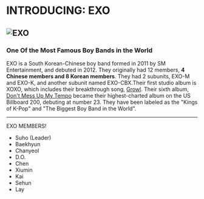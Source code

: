 #  **INTRODUCING: EXO**
![EXO](https://6.vikiplatform.com/image/42361f1c822b41459c0d9160b46c62e9.jpg)
---
### One Of the Most Famous Boy Bands in the World
EXO is a South Korean-Chinese boy band formed in 2011 by SM Entertainment, and debuted in 2012. They originally had 12 members, **4 Chinese members and 8 Korean members**. They had 2 subunits, EXO-M and EXO-K, and another subunit named EXO-CBX.Their first studio album is XOXO, which includes their breakthrough song, [Growl](https://open.spotify.com/album/4qduCvpyBL5hGYdBvCvcDA?highlight=spotify:track:4pi0Elz7B7cLfw37J3bYm9). Their sixth album, [Don't Mess Up My Tempo](https://open.spotify.com/album/0aMI0Kctp6xwSnRFakNF3D) became their highest-charted album on the US Billboard 200, debuting at number 23. They have been labeled as the "Kings of K-Pop" and "The Biggest Boy Band in the World".

---
EXO MEMBERS!
- Suho (Leader)
- Baekhyun
- Chanyeol
- D.O.
- Chen
- Xiumin
- Kai
- Sehun
- Lay
